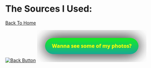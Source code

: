 # The Sources I Used:
[Back To Home](althome)

[![Back Button](https://www.imagefu.com/dcf7e78d-49a4-452e-bb9c-242e66c702d5)](AfterResearch) [![Wanna See My Photos Poohead? The Answer Is Yes, Redirecting You To "Photography Page"](button2.png)](photography)
